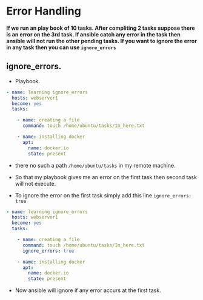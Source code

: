 # Error Handling

**If we run an play book of 10 tasks. After compliting 2 tasks suppose there is an error on the 3rd task. If ansible catch any error in the task then ansible will not run the other pending tasks. If you want to ignore the error in any task then you can use `ignore_errors`**


## ignore_errors.

- Playbook.

```yaml
- name: learning ignore_errors
  hosts: webserver1
  become: yes
  tasks:

    - name: creating a file
      command: touch /home/ubuntu/tasks/Im_here.txt

    - name: installing docker
      apt:
        name: docker.io
        state: present
```

- there no such a path `/home/ubuntu/tasks` in my remote machine.

- So that my playbook gives me an error on the first task then second task will not execute.

- To ignore the error on the first task simply add this line `ignore_errors: true`

```yml
- name: learning ignore_errors
  hosts: webserver1
  become: yes
  tasks:

    - name: creating a file
      command: touch /home/ubuntu/tasks/Im_here.txt
      ignore_errors: true

    - name: installing docker
      apt:
        name: docker.io
        state: present
```

- Now ansible will ignore if any error accurs at the first task.